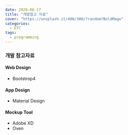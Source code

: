```yaml
---
date: 2020-06-17
title: "개발참고 자료"
cover: "https://unsplash.it/400/300/?random?BoldMage"
categories:
  - ETC
tags:
  - programming
---
```


### 개발 참고자료

#### Web Design

- Bootstrop4

#### App Design

- Material Design

#### Mockup Tool

- Adobe XD
- Oven

